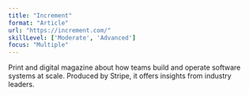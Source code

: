 ```yaml
---
title: "Increment"
format: "Article"
url: "https://increment.com/"
skillLevel: ['Moderate', 'Advanced']
focus: "Multiple"
---
```


Print and digital magazine about how teams build and operate software systems at scale. Produced by Stripe, it offers insights from industry leaders.
